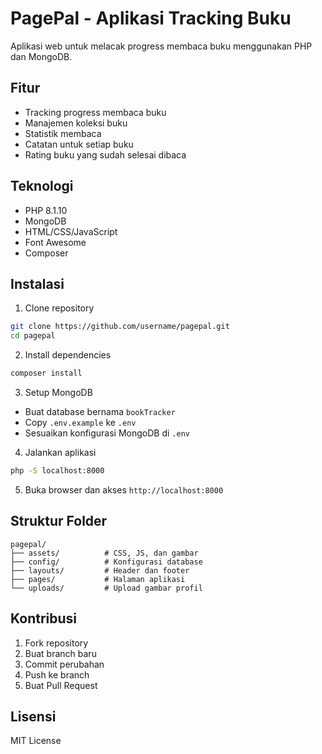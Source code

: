 # PagePal - Aplikasi Tracking Buku

Aplikasi web untuk melacak progress membaca buku menggunakan PHP dan MongoDB.

## Fitur

- Tracking progress membaca buku
- Manajemen koleksi buku
- Statistik membaca
- Catatan untuk setiap buku
- Rating buku yang sudah selesai dibaca

## Teknologi

- PHP 8.1.10
- MongoDB
- HTML/CSS/JavaScript
- Font Awesome
- Composer

## Instalasi

1. Clone repository
```bash
git clone https://github.com/username/pagepal.git
cd pagepal
```

2. Install dependencies
```bash
composer install
```

3. Setup MongoDB
- Buat database bernama `bookTracker`
- Copy `.env.example` ke `.env`
- Sesuaikan konfigurasi MongoDB di `.env`

4. Jalankan aplikasi
```bash
php -S localhost:8000
```

5. Buka browser dan akses `http://localhost:8000`

## Struktur Folder

```
pagepal/
├── assets/          # CSS, JS, dan gambar
├── config/          # Konfigurasi database
├── layouts/         # Header dan footer
├── pages/           # Halaman aplikasi
└── uploads/         # Upload gambar profil
```

## Kontribusi

1. Fork repository
2. Buat branch baru
3. Commit perubahan
4. Push ke branch
5. Buat Pull Request

## Lisensi

MIT License

